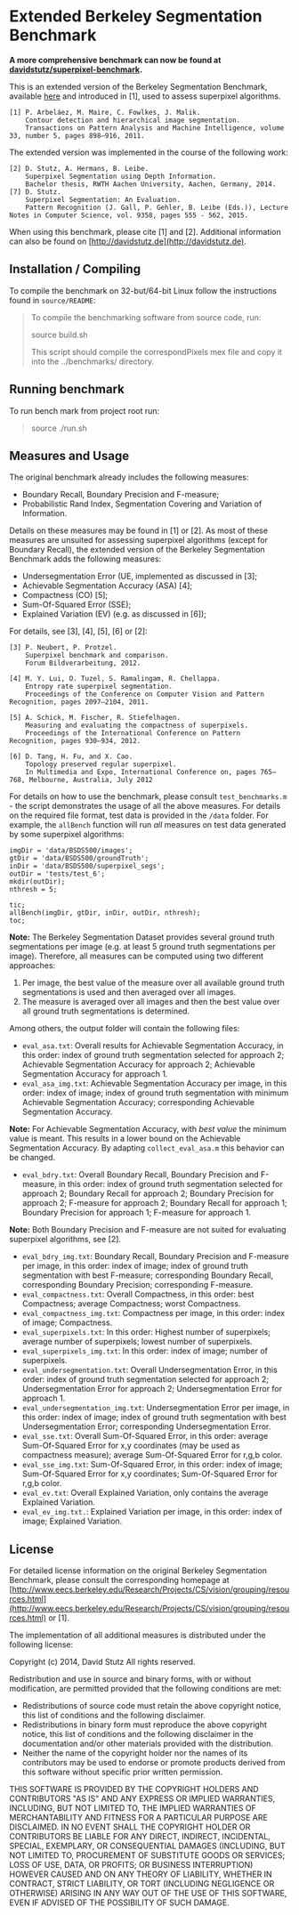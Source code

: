 # Extended Berkeley Segmentation Benchmark

**A more comprehensive benchmark can now be found at [davidstutz/superpixel-benchmark](https://github.com/davidstutz/superpixel-benchmark).**

This is an extended version of the Berkeley Segmentation Benchmark, available [here](http://www.eecs.berkeley.edu/Research/Projects/CS/vision/grouping/resources.html) and introduced in [1], used to assess superpixel algorithms.

    [1] P. Arbeláez, M. Maire, C. Fowlkes, J. Malik.
        Contour detection and hierarchical image segmentation.
        Transactions on Pattern Analysis and Machine Intelligence, volume 33, number 5, pages 898–916, 2011.

The extended version was implemented in the course of the following work:

    [2] D. Stutz, A. Hermans, B. Leibe.
        Superpixel Segmentation using Depth Information.
        Bachelor thesis, RWTH Aachen University, Aachen, Germany, 2014.
	[7] D. Stutz.
		Superpixel Segmentation: An Evaluation.
		Pattern Recognition (J. Gall, P. Gehler, B. Leibe (Eds.)), Lecture Notes in Computer Science, vol. 9358, pages 555 - 562, 2015.

When using this benchmark, please cite [1] and [2]. Additional information can also be found on [http://davidstutz.de](http://davidstutz.de).

## Installation / Compiling

To compile the benchmark on 32-but/64-bit Linux follow the instructions found in `source/README`:

> To compile the benchmarking software from source code, run:
>
>   source build.sh
>
> This script should compile the correspondPixels mex file and copy it into the 
> ../benchmarks/ directory.

## Running benchmark
To run bench mark from project root run:
>    source ./run.sh

## Measures and Usage

The original benchmark already includes the following measures:

* Boundary Recall, Boundary Precision and F-measure;
* Probabilistic Rand Index, Segmentation Covering and Variation of Information.

Details on these measures may be found in [1] or [2]. As most of these measures are unsuited for assessing superpixel algorithms (except for Boundary Recall), the extended version of the Berkeley Segmentation Benchmark adds the following measures:

* Undersegmentation Error (UE, implemented as discussed in [3];
* Achievable Segmentation Accuracy (ASA) [4];
* Compactness (CO) [5];
* Sum-Of-Squared Error (SSE);
* Explained Variation (EV) (e.g. as discussed in [6]);

For details, see [3], [4], [5], [6] or [2]:

	[3] P. Neubert, P. Protzel.
        Superpixel benchmark and comparison.
        Forum Bildverarbeitung, 2012.

    [4] M. Y. Lui, O. Tuzel, S. Ramalingam, R. Chellappa.
        Entropy rate superpixel segmentation.
        Proceedings of the Conference on Computer Vision and Pattern Recognition, pages 2097–2104, 2011.

    [5] A. Schick, M. Fischer, R. Stiefelhagen.
        Measuring and evaluating the compactness of superpixels.
        Proceedings of the International Conference on Pattern Recognition, pages 930–934, 2012.

    [6] D. Tang, H. Fu, and X. Cao.
        Topology preserved regular superpixel.
        In Multimedia and Expo, International Conference on, pages 765–768, Melbourne, Australia, July 2012

For details on how to use the benchmark, please consult `test_benchmarks.m` - the script demonstrates the usage of all the above measures. For details on the required file format, test data is provided in the `/data` folder. For example, the `allBench` function will run _all_ measures on test data generated by some superpixel algorithms:

    imgDir = 'data/BSDS500/images';
    gtDir = 'data/BSDS500/groundTruth';
    inDir = 'data/BSDS500/superpixel_segs';
    outDir = 'tests/test_6';
    mkdir(outDir);
    nthresh = 5;

    tic;
    allBench(imgDir, gtDir, inDir, outDir, nthresh);
    toc;

**Note:** The Berkeley Segmentation Dataset provides several ground truth segmentations per image (e.g. at least 5 ground truth segmentations per image). Therefore, all measures can be computed using two different approaches:

1. Per image, the best value of the measure over all available ground truth segmentations is used and then averaged over all images.
2. The measure is averaged over all images and then the best value over all ground truth segmentations is determined.

Among others, the output folder will contain the following files:

* `eval_asa.txt`: Overall results for Achievable Segmentation Accuracy, in this order: index of ground truth segmentation selected for approach 2; Achievable Segmentation Accuracy for approach 2; Achievable Segmentation Accuracy for approach 1.
* `eval_asa_img.txt`: Achievable Segmentation Accuracy per image, in this order: index of image; index of ground truth segmentation with minimum Achievable Segmentation Accuracy; corresponding Achievable Segmentation Accuracy.

**Note:** For Achievable Segmentation Accuracy, with _best value_ the minimum value is meant. This results in a lower bound on the Achievable Segmentation Accuracy. By adapting `collect_eval_asa.m` this behavior can be changed.

* `eval_bdry.txt`: Overall Boundary Recall, Boundary Precision and F-measure, in this order: index of ground truth segmentation selected for approach 2; Boundary Recall for approach 2; Boundary Precision for approach 2; F-measure for approach 2; Boundary Recall for approach 1; Boundary Precision for approach 1; F-measure for approach 1.

**Note:** Both Boundary Precision and F-measure are not suited for evaluating superpixel algorithms, see [2].

* `eval_bdry_img.txt`: Boundary Recall, Boundary Precision and F-measure per image, in this order: index of image; index of ground truth segmentation with best F-measure; corresponding Boundary Recall, corresponding Boundary Precision; corresponding F-measure.
* `eval_compactness.txt`: Overall Compactness, in this order: best Compactness; average Compactness; worst Compactness.
* `eval_compactness_img.txt`: Compactness per image, in this order: index of image; Compactness.
* `eval_superpixels.txt`: In this order: Highest number of superpixels; average number of superpixels; lowest number of superpixels.
* `eval_superpixels_img.txt`: In this order: index of image; number of superpixels.
* `eval_undersegmentation.txt`: Overall Undersegmentation Error, in this order: index of ground truth segmentation selected for approach 2; Undersegmentation Error for approach 2; Undersegmentation Error for approach 1.
* `eval_undersegmentation_img.txt`: Undersegmentation Error per image, in this order: index of image; index of ground truth segmentation with best Undersegmentation Error; corresponding Undersegmentation Error.
* `eval_sse.txt`: Overall Sum-Of-Squared Error, in this order: average Sum-Of-Squared Error for x,y coordinates (may be used as compactness measure); average Sum-Of-Squared Error for r,g,b color.
* `eval_sse_img.txt`: Sum-Of-Squared Error, in this order: index of image; Sum-Of-Squared Error for x,y coordinates; Sum-Of-Squared Error for r,g,b color.
* `eval_ev.txt`: Overall Explained Variation, only contains the average Explained Variation.
* `eval_ev_img.txt.`: Explained Variation per image, in this order: index of image; Explained Variation.

## License

For detailed license information on the original Berkeley Segmentation Benchmark, please consult the corresponding homepage at [http://www.eecs.berkeley.edu/Research/Projects/CS/vision/grouping/resources.html](http://www.eecs.berkeley.edu/Research/Projects/CS/vision/grouping/resources.html) or [1].

The implementation of all additional measures is distributed under the following license:

Copyright (c) 2014, David Stutz All rights reserved.

Redistribution and use in source and binary forms, with or without modification, are permitted provided that the following conditions are met:

* Redistributions of source code must retain the above copyright notice, this list of conditions and the following disclaimer.
* Redistributions in binary form must reproduce the above copyright notice, this list of conditions and the following disclaimer in the documentation and/or other materials provided with the distribution.
* Neither the name of the copyright holder nor the names of its contributors may be used to endorse or promote products derived from this software without specific prior written permission.

THIS SOFTWARE IS PROVIDED BY THE COPYRIGHT HOLDERS AND CONTRIBUTORS "AS IS" AND ANY EXPRESS OR IMPLIED WARRANTIES, INCLUDING, BUT NOT LIMITED TO, THE IMPLIED WARRANTIES OF MERCHANTABILITY AND FITNESS FOR A PARTICULAR PURPOSE ARE DISCLAIMED. IN NO EVENT SHALL THE COPYRIGHT HOLDER OR CONTRIBUTORS BE LIABLE FOR ANY DIRECT, INDIRECT, INCIDENTAL, SPECIAL, EXEMPLARY, OR CONSEQUENTIAL DAMAGES (INCLUDING, BUT NOT LIMITED TO, PROCUREMENT OF SUBSTITUTE GOODS OR SERVICES; LOSS OF USE, DATA, OR PROFITS; OR BUSINESS INTERRUPTION) HOWEVER CAUSED AND ON ANY THEORY OF LIABILITY, WHETHER IN CONTRACT, STRICT LIABILITY, OR TORT (INCLUDING NEGLIGENCE OR OTHERWISE) ARISING IN ANY WAY OUT OF THE USE OF THIS SOFTWARE, EVEN IF ADVISED OF THE POSSIBILITY OF SUCH DAMAGE.
